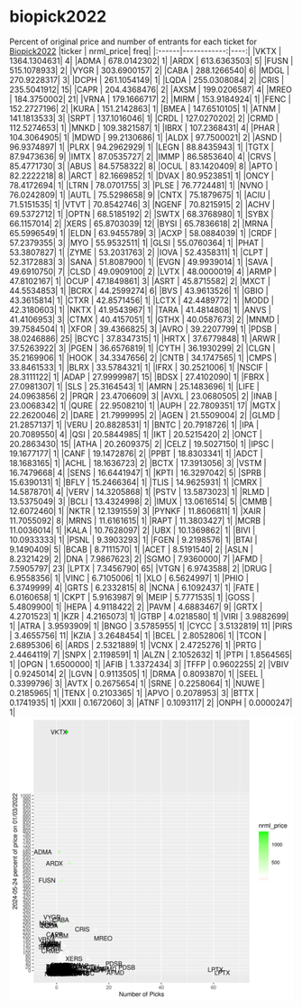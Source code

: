 # biopick2022
Percent of original price and number of entrants for each ticket for [Biopick2022](https://twitter.com/hashtag/Biopick2022)
|ticker |   nrml_price| freq|
|:------|------------:|----:|
|VKTX   | 1364.1304631|    4|
|ADMA   |  678.0142302|    1|
|ARDX   |  613.6363503|    5|
|FUSN   |  515.1078933|    2|
|VYGR   |  303.6900157|    2|
|CABA   |  288.1266540|    6|
|MDGL   |  270.9228317|    3|
|DCPH   |  261.1054149|    1|
|LQDA   |  255.0308084|    2|
|CRIS   |  235.5041912|   15|
|CAPR   |  204.4368476|    2|
|AXSM   |  199.0206587|    4|
|MREO   |  184.3750002|   21|
|VRNA   |  179.1666717|    2|
|MIRM   |  153.9184924|    1|
|FENC   |  152.2727196|    2|
|KURA   |  151.2142863|    1|
|BMEA   |  147.6510105|    1|
|ATNM   |  141.1813533|    3|
|SRPT   |  137.1016046|    1|
|CRDL   |  127.0270202|    2|
|CRMD   |  112.5274653|    1|
|MNKD   |  109.3821587|    1|
|IBRX   |  107.2368431|    4|
|PHAR   |  104.3064905|    1|
|MDWD   |   99.2130686|    1|
|ALDX   |   97.7500021|    2|
|ASND   |   96.9374897|    1|
|PLRX   |   94.2962929|    1|
|LEGN   |   88.8435943|    1|
|TGTX   |   87.9473636|    9|
|IMTX   |   87.0535727|    2|
|IMMP   |   86.5853640|    4|
|CRVS   |   85.4771730|    3|
|ABUS   |   84.5758322|    8|
|OCUL   |   83.1420409|    8|
|APTO   |   82.2222218|    8|
|ARCT   |   82.1669852|    1|
|DVAX   |   80.9523851|    1|
|ONCY   |   78.4172694|    1|
|LTRN   |   78.0701755|    3|
|PLSE   |   76.7724481|    1|
|NVNO   |   76.0242809|    1|
|AUTL   |   75.5298658|    9|
|CNTX   |   75.1879675|    1|
|ACIU   |   71.5151535|    1|
|VTVT   |   70.8542746|    3|
|NGENF  |   70.8215915|    2|
|ACHV   |   69.5372712|    1|
|OPTN   |   68.5185192|    2|
|SWTX   |   68.3768980|    1|
|SYBX   |   66.1157014|    2|
|XERS   |   65.8703039|   12|
|BYSI   |   65.7836618|    2|
|MRNA   |   65.5996549|    1|
|ELDN   |   63.9455789|    3|
|ACXP   |   58.0884039|    1|
|CRDF   |   57.2379355|    3|
|MYO    |   55.9532511|    1|
|GLSI   |   55.0760364|    1|
|PHAT   |   53.3807827|    1|
|ZYME   |   53.2031763|    2|
|IOVA   |   52.4358311|    1|
|CLPT   |   52.3172883|    3|
|SANA   |   51.8087900|    1|
|EVGN   |   49.9939014|    1|
|SAVA   |   49.6910750|    7|
|CLSD   |   49.0909100|    2|
|LVTX   |   48.0000019|    4|
|ARMP   |   47.8102167|    1|
|OCUP   |   47.1849861|    3|
|ASRT   |   45.8715582|    2|
|MXCT   |   44.5534853|    1|
|BCRX   |   44.2599274|    6|
|BVS    |   43.9613526|    1|
|GBIO   |   43.3615814|    1|
|CTXR   |   42.8571456|    1|
|LCTX   |   42.4489772|    1|
|MODD   |   42.3180603|    1|
|NKTX   |   41.9543967|    1|
|TARA   |   41.4814808|    1|
|ANVS   |   41.4106953|    3|
|CTMX   |   40.4157051|    1|
|GTHX   |   40.0587673|    2|
|MNMD   |   39.7584504|    1|
|XFOR   |   39.4366825|    3|
|AVRO   |   39.2207799|    1|
|PDSB   |   38.0246886|   25|
|BCYC   |   37.8347315|    1|
|HRTX   |   37.6779848|    1|
|ARWR   |   37.5263922|    3|
|PGEN   |   36.6576819|    1|
|CYTH   |   36.1930299|    2|
|CLGN   |   35.2169906|    1|
|HOOK   |   34.3347656|    2|
|CNTB   |   34.1747565|    1|
|CMPS   |   33.8461533|    1|
|BLRX   |   33.5784321|    1|
|IFRX   |   30.2521006|    1|
|NSCIF  |   28.3111122|    1|
|ADAP   |   27.9999987|   15|
|BDSX   |   27.4102090|    1|
|FBRX   |   27.0981307|    1|
|SLS    |   25.3164543|    1|
|AMRN   |   25.1483696|    1|
|LIFE   |   24.0963856|    2|
|PRQR   |   23.4706609|    3|
|AVXL   |   23.0680505|    2|
|INAB   |   23.0068342|    1|
|QURE   |   22.9508210|    1|
|AUPH   |   22.7809351|   17|
|MGTX   |   22.2620046|    2|
|DARE   |   21.7999995|    2|
|AGEN   |   21.5509004|    2|
|GLMD   |   21.2857137|    1|
|VERU   |   20.8828531|    1|
|BNTC   |   20.7918726|    1|
|IPA    |   20.7089550|    4|
|QSI    |   20.5844985|    1|
|IKT    |   20.5215420|    2|
|ONCT   |   20.2863430|   15|
|ATHA   |   20.2609375|    2|
|CELZ   |   19.5027150|    1|
|IPSC   |   19.1677177|    1|
|CANF   |   19.1472876|    2|
|PPBT   |   18.8303341|    1|
|ADCT   |   18.1683165|    1|
|ACHL   |   18.1636723|    2|
|BCTX   |   17.3913056|    3|
|VSTM   |   16.7479668|    4|
|SENS   |   16.6441947|    1|
|KPTI   |   16.3297042|    5|
|SPRB   |   15.6390131|    1|
|BFLY   |   15.2466364|    1|
|TLIS   |   14.9625931|    1|
|CMRX   |   14.5878701|    4|
|VERV   |   14.3205868|    1|
|PSTV   |   13.5873023|    1|
|RLMD   |   13.5375049|    3|
|BCLI   |   13.4324998|    2|
|IMUX   |   13.0616514|    5|
|CMMB   |   12.6072460|    1|
|NKTR   |   12.1391559|    3|
|PYNKF  |   11.8606811|    1|
|XAIR   |   11.7055092|    8|
|MRNS   |   11.6161615|    1|
|RAPT   |   11.3803427|    1|
|MCRB   |   11.0036014|    1|
|KALA   |   10.7628097|    2|
|UBX    |   10.1369862|    1|
|BIVI   |   10.0933333|    1|
|PSNL   |    9.3903293|    1|
|FGEN   |    9.2198576|    1|
|BTAI   |    9.1490409|    5|
|BCAB   |    8.7111570|    1|
|ACET   |    8.5191540|    2|
|ASLN   |    8.2321429|    2|
|DNA    |    7.9867623|    2|
|SGMO   |    7.9360000|    7|
|AFMD   |    7.5905797|   23|
|LPTX   |    7.3456790|   65|
|VTGN   |    6.9743588|    2|
|DRUG   |    6.9558356|    1|
|VINC   |    6.7105006|    1|
|XLO    |    6.5624997|    1|
|PHIO   |    6.3749999|    4|
|GRTS   |    6.2332815|    8|
|NCNA   |    6.1092437|    1|
|FATE   |    6.0160658|    1|
|CKPT   |    5.9163987|    9|
|MEIP   |    5.7771535|    1|
|GOSS   |    5.4809900|    1|
|HEPA   |    4.9118422|    2|
|PAVM   |    4.6883467|    9|
|GRTX   |    4.2701523|    1|
|KZR    |    4.2165073|    1|
|GTBP   |    4.0218580|    1|
|VIRI   |    3.9882699|    1|
|ATRA   |    3.9593909|    1|
|BNGO   |    3.5785955|    1|
|CYCC   |    3.5132819|   11|
|PIRS   |    3.4655756|   11|
|KZIA   |    3.2648454|    1|
|BCEL   |    2.8052806|    1|
|TCON   |    2.6895306|    6|
|ARDS   |    2.5321889|    1|
|VCNX   |    2.4725276|    1|
|PRTG   |    2.4464119|    7|
|SNPX   |    2.1198591|    1|
|ALZN   |    2.1052632|    1|
|PTPI   |    1.8564565|    1|
|OPGN   |    1.6500000|    1|
|AFIB   |    1.3372434|    3|
|TFFP   |    0.9602255|    2|
|VBIV   |    0.9245014|    2|
|LGVN   |    0.9113505|    1|
|DRMA   |    0.8093870|    1|
|SEEL   |    0.3399796|    3|
|AVTX   |    0.2675654|    1|
|SRNE   |    0.2258064|    1|
|NUWE   |    0.2185965|    1|
|TENX   |    0.2103365|    1|
|APVO   |    0.2078953|    3|
|BTTX   |    0.1741935|    1|
|XXII   |    0.1672060|    3|
|ATNF   |    0.1093117|    2|
|ONPH   |    0.0000247|    1|
![retvspicks](biopicks.png?raw=true)

